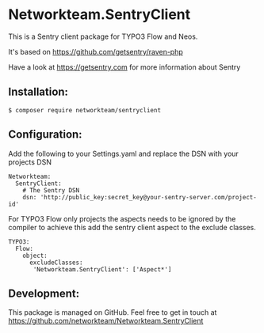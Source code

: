 Networkteam.SentryClient
========================

This is a Sentry client package for TYPO3 Flow and Neos.

It's based on https://github.com/getsentry/raven-php

Have a look at https://getsentry.com for more information about Sentry

Installation:
-------------

    $ composer require networkteam/sentryclient

Configuration:
--------------

Add the following to your Settings.yaml and replace the DSN with your projects DSN

    Networkteam:
      SentryClient:
        # The Sentry DSN
        dsn: 'http://public_key:secret_key@your-sentry-server.com/project-id'

For TYPO3 Flow only projects the aspects needs to be ignored by the compiler
to achieve this add the sentry client aspect to the exclude classes.

    TYPO3:
      Flow:
        object:
          excludeClasses:
           'Networkteam.SentryClient': ['Aspect*']

Development:
------------

This package is managed on GitHub. Feel free to get in touch at https://github.com/networkteam/Networkteam.SentryClient
